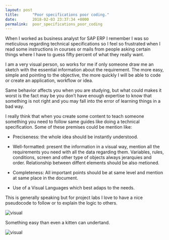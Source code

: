 ```yaml
---
layout: post
title:      "Poor specifications poor coding."
date:       2018-02-03 23:37:34 +0000
permalink:  poor_specifications_poor_coding
---
```


When I worked as business analyst for SAP ERP I remember I was so meticulous regarding technical specifications so I feel so frustrated when I read some instructions in courses or mails from people asking certain things where I have to guess fifty percent of what they really want.

I am a very visual person, so works for me if only someone draw me an sketch with the essential information about the requirement.  The more easy, simple and pointing to the objective, the more quickly I will be able to code or create an application, workflow or idea. 

Same behavior affects you when you are studying, but what could makes it worst is the fact may be you don’t have enough expertise to know that something is not right and you may fall into the error of learning things in a bad way.

I really think that when you create some content to teach someone something  you need to follow same guides like doing a technical specification.  Some of these premises could be mention like:

* Preciseness: the whole idea should be instantly understood.

* Well-formatted: present the information in a visual way,  mention all the requirements you need with all the data regarding them.  Variables, rules, conditions, screen and other type of objects always jerarquies and order. Relationship between diffent elements should be also metioned.

* Completeness: All important points should be at same level and mention at same place in the document. 

* Use of a Visual Languages which best adaps to the needs. 

This is generally speaking but for project labs I love to have a nice pseudocode to follow or to explain the logic to others.

![visual](http://www.lauratravin.com/learnco/Visual.jpg)

Something easy than even a kitten can undertand.

![visual](http://www.lauratravin.com/learnco/cat3.jpg)











